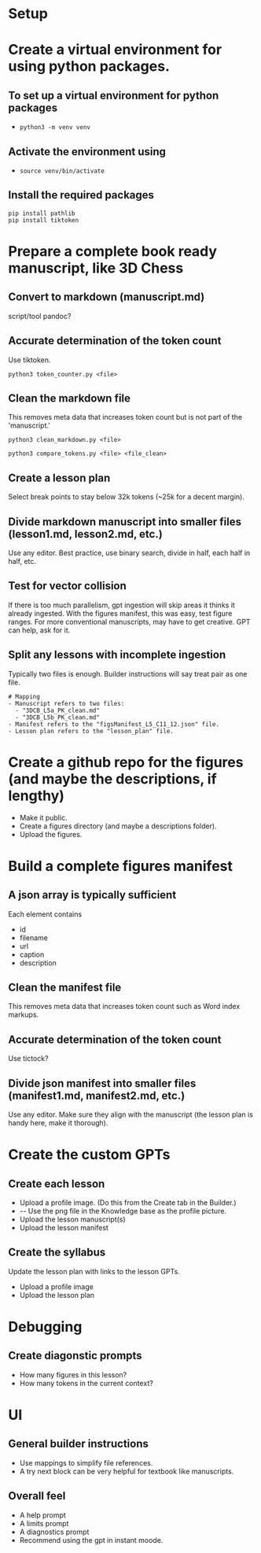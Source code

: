 # Setup

# Create a virtual environment for using python packages.
## To set up a virtual environment for python packages
- ```python3 -m venv venv```
## Activate the environment using 
- ```source venv/bin/activate```
## Install the required packages 
```
pip install pathlib
pip install tiktoken
```

# Prepare a complete book ready manuscript, like 3D Chess

## Convert to markdown (manuscript.md)
script/tool
pandoc?

## Accurate determination of the token count
Use tiktoken.

```python3 token_counter.py <file>```

## Clean the markdown file
This removes meta data that increases token count but is not part of the 'manuscript.'

```python3 clean_markdown.py <file>```

```python3 compare_tokens.py <file> <file_clean>```

## Create a lesson plan
Select break points to stay below 32k tokens (~25k for a decent margin).

## Divide markdown manuscript into smaller files (lesson1.md, lesson2.md, etc.)
Use any editor.
Best practice, use binary search, divide in half, each half in half, etc.

## Test for vector collision
If there is too much parallelism, gpt ingestion will skip areas it thinks it already ingested.
With the figures manifest, this was easy, test figure ranges.
For more conventional manuscripts, may have to get creative.
GPT can help, ask for it.

## Split any lessons with incomplete ingestion
Typically two files is enough.
Builder instructions will say treat pair as one file.
```
# Mapping
- Manuscript refers to two files:
  - "3DCB_L5a_PK_clean.md"
  - "3DCB_L5b_PK_clean.md"
- Manifest refers to the "figsManifest_L5_C11_12.json" file.
- Lesson plan refers to the "lesson_plan" file.
```

# Create a github repo for the figures (and maybe the descriptions, if lengthy)
- Make it public.
- Create a figures directory (and maybe a descriptions folder).
- Upload the figures.

# Build a complete figures manifest

## A json array is typically sufficient
Each element contains
- id
- filename
- url
- caption
- description

## Clean the manifest file
This removes meta data that increases token count such as Word index markups.

## Accurate determination of the token count
Use tictock?

## Divide json manifest into smaller files (manifest1.md, manifest2.md, etc.)
Use any editor.
Make sure they align with the manuscript (the lesson plan is handy here, make it thorough).

# Create the custom GPTs

## Create each lesson
- Upload a profile image. (Do this from the Create tab in the Builder.)
- -- Use the png file in the Knowledge base as the profile picture.
- Upload the lesson manuscript(s)
- Upload the lesson manifest

## Create the syllabus
Update the lesson plan with links to the lesson GPTs.
- Upload a profile image
- Upload the lesson plan

# Debugging

## Create diagonstic prompts
- How many figures in this lesson?
- How many tokens in the current context?

# UI

## General builder instructions
- Use mappings to simplify file references.
- A try next block can be very helpful for textbook like manuscripts.

## Overall feel
- A help prompt
- A limits prompt
- A diagnostics prompt
- Recommend using the gpt in instant moode.
